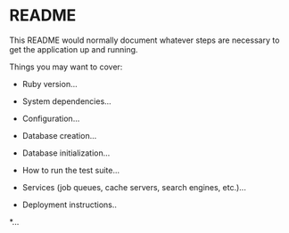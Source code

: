 # README

This README would normally document whatever steps are necessary to get the
application up and running.

Things you may want to cover:

* Ruby version...

* System dependencies...  

* Configuration...

* Database creation...

* Database initialization...

* How to run the test suite...

* Services (job queues, cache servers, search engines, etc.)...

* Deployment instructions..

*... 
